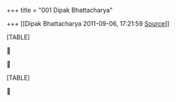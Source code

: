 +++
title = "001 Dipak Bhattacharya"

+++
[[Dipak Bhattacharya	2011-09-06, 17:21:59 [Source](https://groups.google.com/g/bvparishat/c/8wchATB-66Q)]]



[TABLE]





[TABLE]



